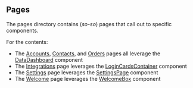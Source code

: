 ## Pages

The pages directory contains (_so-so_) pages that call out to specific components.

For the contents:
* The [Accounts](https://github.com/cloud-elements/ezra-sample-app/tree/main/src/pages/Accounts), [Contacts](https://github.com/cloud-elements/ezra-sample-app/tree/main/src/pages/Contacts), and [Orders](https://github.com/cloud-elements/ezra-sample-app/tree/main/src/pages/Orders) pages all leverage the [DataDashboard](https://github.com/cloud-elements/ezra-sample-app/tree/main/src/components/DataDashboard) component
* The [Integrations](https://github.com/cloud-elements/ezra-sample-app/tree/main/src/pages/Integrations) page leverages the [LoginCardsContainer](https://github.com/cloud-elements/ezra-sample-app/tree/main/src/components/LoginCardsContainer) component
* The [Settings](https://github.com/cloud-elements/ezra-sample-app/tree/main/src/pages/Settings) page leverages the [SettingsPage](https://github.com/cloud-elements/ezra-sample-app/tree/main/src/components/SettingsPage) component
* The [Welcome](https://github.com/cloud-elements/ezra-sample-app/tree/main/src/pages/Welcome) page leverages the [WelcomeBox](https://github.com/cloud-elements/ezra-sample-app/tree/main/src/components/General) component